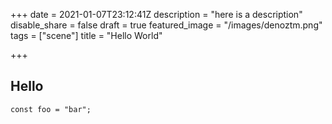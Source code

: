 +++
date = 2021-01-07T23:12:41Z
description = "here is a description"
disable_share = false
draft = true
featured_image = "/images/denoztm.png"
tags = ["scene"]
title = "Hello World"

+++
## Hello 

`const foo = "bar";`